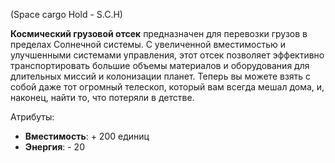 (Space cargo Hold - S.C.H)

**Космический грузовой отсек** предназначен для перевозки грузов в пределах Солнечной системы. С увеличенной вместимостью и улучшенными системами управления, этот отсек позволяет эффективно транспортировать большие объемы материалов и оборудования для длительных миссий и колонизации планет. Теперь вы можете взять с собой даже тот огромный телескоп, который вам всегда мешал дома, и, наконец, найти то, что потеряли в детстве.

Атрибуты:
- **Вместимость**: + 200 единиц
- **Энергия**: - 20